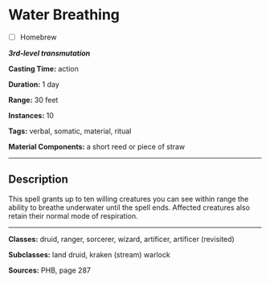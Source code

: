 # Water Breathing

- [ ] Homebrew

***3rd-level transmutation***

**Casting Time:** action

**Duration:** 1 day

**Range:** 30 feet

**Instances:** 10

**Tags:** verbal, somatic, material, ritual

**Material Components:** a short reed or piece of straw

---

## Description
This spell grants up to ten willing creatures you can see within range the ability to breathe underwater until the spell ends. Affected creatures also retain their normal mode of respiration.

---

**Classes:** druid, ranger, sorcerer, wizard, artificer, artificer (revisited)

**Subclasses:** land druid, kraken (stream) warlock

**Sources:** PHB, page 287

